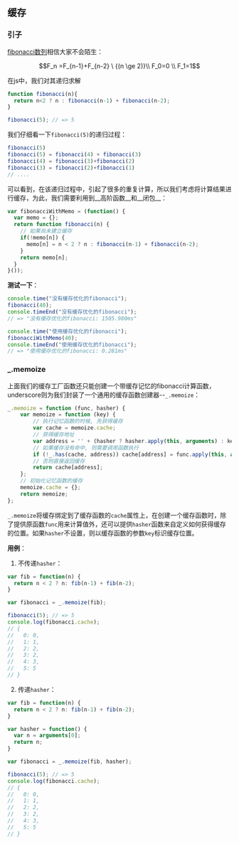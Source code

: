 ## 缓存
### 引子
[fibonacci数列](https://zh.wikipedia.org/wiki/%E6%96%90%E6%B3%A2%E9%82%A3%E5%A5%91%E6%95%B0%E5%88%97)相信大家不会陌生：

$$F_n =F_{n-1}+F_{n-2} \ {(n \ge 2)}\\ F_0=0 \\ F_1=1$$

在js中，我们对其递归求解
```js
function fibonacci(n){
  return n<2 ? n : fibonacci(n-1) + fibonacci(n-2);
}

fibonacci(5); // => 5
```

我们仔细看一下`fibonacci(5)`的递归过程：
```js
fibonacci(5)
fibonacci(5) = fibonacci(4) + fibonacci(3)
fibonacci(4) = fibonacci(3)+fibonacci(2)
fibonacci(3) = fibonacci(2)+fibonacci(1)
// ....
```

可以看到，在该递归过程中，引起了很多的重复计算，所以我们考虑将计算结果进行缓存，为此，我们需要利用到__高阶函数__和__闭包__：
```js
var fibonacciWithMemo = (function() {
  var memo = {};
  return function fibonacci(n) {
    // 如果尚未建立缓存
    if(!memo[n]) {
      memo[n] = n < 2 ? n : fibonacci(n-1) + fibonacci(n-2);
    }
    return memo[n];
  }
}());
```

__测试一下__：
```js
console.time("没有缓存优化的fibonacci"); 
fibonacci(40); 
console.timeEnd("没有缓存优化的fibonacci");
// => "没有缓存优化的fibonacci: 1505.980ms"

console.time("使用缓存优化的fibonacci"); 
fibonacciWithMemo(40); 
console.timeEnd("使用缓存优化的fibonacci");
// => "使用缓存优化的fibonacci: 0.281ms"
```

### _.memoize
上面我们的缓存工厂函数还只能创建一个带缓存记忆的fibonacci计算函数，underscore则为我们封装了一个通用的缓存函数创建器--`_.memoize`：
```js
_.memoize = function (func, hasher) {
    var memoize = function (key) {
        // 执行记忆函数的时候, 先获得缓存
        var cache = memoize.cache;
        // 获得缓存地址
        var address = '' + (hasher ? hasher.apply(this, arguments) : key);
        // 如果缓存没有命中, 则需要调用函数执行
        if (!_.has(cache, address)) cache[address] = func.apply(this, arguments);
        // 否则直接返回缓存
        return cache[address];
    };
    // 初始化记忆函数的缓存
    memoize.cache = {};
    return memoize;
};
```

`_.memoize`将缓存绑定到了缓存函数的`cache`属性上，在创建一个缓存函数时，除了提供原函数`func`用来计算值外，还可以提供`hasher`函数来自定义如何获得缓存的位置。如果`hasher`不设置，则以缓存函数的参数`key`标识缓存位置。

__用例__：

1. 不传递`hasher`：

  ```js
  var fib = function(n) {
    return n < 2 ? n: fib(n-1) + fib(n-2);
  }
  
  var fibonacci = _.memoize(fib);

  fibonacci(5); // => 5
  console.log(fibonacci.cache);
  // {
  //   0: 0,
  //   1: 1,
  //   2: 2,
  //   3: 2,
  //   4: 3,
  //   5: 5
  // }
  ```

2. 传递`hasher`：

  ```js
  var fib = function(n) {
    return n < 2 ? n: fib(n-1) + fib(n-2);
  }
  
  var hasher = function() {
    var n = arguments[0];
    return n;
  }
  
  var fibonacci = _.memoize(fib, hasher);
  
  fibonacci(5); // => 5
  console.log(fibonacci.cache);
  // {
  //   0: 0,
  //   1: 1,
  //   2: 2,
  //   3: 2,
  //   4: 3,
  //   5: 5
  // }
  ```